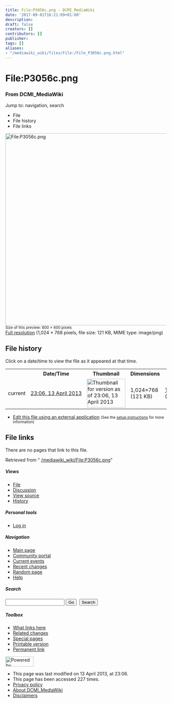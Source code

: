 ```yaml
---
title: File:P3056c.png - DCMI_MediaWiki
date: '2017-09-01T16:21:09+01:00'
description: 
draft: false
creators: []
contributors: []
publisher: 
tags: []
aliases:
- "/mediawiki_wiki/files/File:/File_P3056c.png.html"
---
```


<a id="top"></a>
# File:P3056c.png

### From DCMI\_MediaWiki

Jump to: navigation, search
<!-- start content -->
- File
- File history
- File links

 [<img alt="File:P3056c.png" src="/images/6/68/P3056c.png" width="800" height="600">](/mediawiki_wiki/files/P3056c.png)  
<small>Size of this preview: 800 × 600 pixels</small>  
 [Full resolution](/images/6/68/P3056c.png)‎ (1,024 × 768 pixels, file size: 121 KB, MIME type: image/png)
<!-- 
NewPP limit report
Preprocessor node count: 0/1000000
Post-expand include size: 0/2097152 bytes
Template argument size: 0/2097152 bytes
Expensive parser function count: 0/100
-->
## File history

Click on a date/time to view the file as it appeared at that time.

<table class="wikitable filehistory">
  <tr>
    <td></td>
    <th>Date/Time</th>
    <th>Thumbnail</th>
    <th>Dimensions</th>
    <th>User</th>
    <th>Comment</th>
  </tr>
  <tr>
    <td>current</td>
    <td class="filehistory-selected" style="white-space: nowrap;"><a href="/mediawiki_wiki/files/P3056c.png">23:06, 13 April 2013</a></td>
    <td><a href="/images/6/68/P3056c.png"><img alt="Thumbnail for version as of 23:06, 13 April 2013" src="/images/6/68/P3056c.png" width="120" height="90"></a></td>
    <td>1,024×768 <span style="white-space: nowrap;">(121 KB)</span>
    </td>
    <td>
      <a href="/index.php/User:TomBaker" title="User:TomBaker" class="mw-userlink">TomBaker</a> <span style="white-space: nowrap;"> <span class="mw-usertoollinks">(<a href="/index.php?title=User_talk:TomBaker&amp;action=edit&amp;redlink=1" class="new" title="User talk:TomBaker (page does not exist)">Talk</a> | <a href="/index.php/Special:Contributions/TomBaker" title="Special:Contributions/TomBaker">contribs</a>)</span></span>
    </td>
    <td></td>
  </tr>
</table>

  

- [Edit this file using an external application](/index.php?title=File:P3056c.png&action=edit&externaledit=true&mode=file "File:P3056c.png") <small>(See the <a href="http://www.mediawiki.org/wiki/Manual:External_editors" class="external text" rel="nofollow">setup instructions</a> for more information)</small>

## File links

There are no pages that link to this file.

Retrieved from " [/mediawiki_wiki/File:P3056c.png](/mediawiki_wiki/files/File:/File:P3056c.png.html)"

<!-- end content -->

##### Views

- [File](/mediawiki_wiki/files/File:/File:P3056c.png.html)
- [Discussion](/index.php?title=File_talk:P3056c.png&action=edit&redlink=1 "Discussion about the content page [t]")
- [View source](/index.php?title=File:P3056c.png&action=edit "This page is protected.
You can view its source [e]")
- [History](/index.php?title=File:P3056c.png&action=history "Past revisions of this page [h]")

##### Personal tools

- [Log in](/index.php?title=Special:UserLogin&returnto=File:P3056c.png "You are encouraged to log in; however, it is not mandatory [o]")

<script type="text/javascript"> if (window.isMSIE55) fixalpha(); </script>

##### Navigation

- [Main page](/index.php/Main_Page "Visit the main page [z]")
- [Community portal](/index.php/DCMI_MediaWiki:Community_portal "About the project, what you can do, where to find things")
- [Current events](/index.php/DCMI_MediaWiki:Current_events "Find background information on current events")
- [Recent changes](/index.php/Special:RecentChanges "The list of recent changes in the wiki [r]")
- [Random page](/index.php/Special:Random "Load a random page [x]")
- [Help](/index.php/Help:Contents "The place to find out")

##### <label for="searchInput">Search</label>

<form action="/index.php" id="searchform">
				<input type="hidden" name="title" value="Special:Search">
				<input id="searchInput" title="Search DCMI_MediaWiki" accesskey="f" type="search" name="search">
				<input type="submit" name="go" class="searchButton" id="searchGoButton" value="Go" title="Go to a page with this exact name if exists"> 
				<input type="submit" name="fulltext" class="searchButton" id="mw-searchButton" value="Search" title="Search the pages for this text">
			</form>

##### Toolbox

- [What links here](/index.php/Special:WhatLinksHere/File:P3056c.png "List of all wiki pages that link here [j]")
- [Related changes](/index.php/Special:RecentChangesLinked/File:P3056c.png "Recent changes in pages linked from this page [k]")
- [Special pages](/index.php/Special:SpecialPages "List of all special pages [q]")
- [Printable version](/index.php?title=File:P3056c.png&printable=yes "Printable version of this page [p]")
- [Permanent link](/index.php?title=File:P3056c.png&oldid=4812 "Permanent link to this revision of the page")

<!-- end of the left (by default at least) column -->

 [<img src="/skins/common/images/poweredby_mediawiki_88x31.png" height="31" width="88" alt="Powered by MediaWiki">](http://www.mediawiki.org/)

- This page was last modified on 13 April 2013, at 23:06.
- This page has been accessed 227 times.
- [Privacy policy](/index.php/DCMI_MediaWiki:Privacy_policy "DCMI MediaWiki:Privacy policy")
- [About DCMI\_MediaWiki](/index.php/DCMI_MediaWiki:About "DCMI MediaWiki:About")
- [Disclaimers](/index.php/DCMI_MediaWiki:General_disclaimer "DCMI MediaWiki:General disclaimer")

<script>if (window.runOnloadHook) runOnloadHook();</script><!-- Served in 0.458 secs. -->

